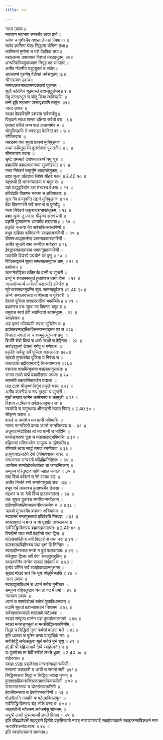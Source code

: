 ```yaml
---
title: ०४०

---
```

नारद उवाच॥  
नारायण महाभाग समश्चैव त्वया प्रभो॥  
रूपेण च गुणैश्चैव यशसा तेजसा त्विषा॥१॥  
त्वमेव ज्ञानिनां श्रेष्ठः सिद्धानां योगिनां तथा॥  
तपस्विनां मुनीनां च परो वेदविदां तथा॥  
महालक्ष्म्या उपाख्यानं विज्ञातं महदद्भुतम् ॥२॥  
अन्यत्किञ्चिदुपाख्यानं निगूढं वद साम्प्रतम्॥  
अतीव गोपनीयं यदुपयुक्तं च सर्वतः॥  
अप्रकाश्यं पुराणेषु वेदोक्तं धर्मसंयुतम्॥३॥  
श्रीनारायण उवाच॥  
नानाप्रकारमाख्यानमप्रकाश्यं पुराणतः ॥  
श्रुतौ कतिविधं गूढमास्ते ब्रह्मन्सुदुर्लभम्॥ ४ ॥  
तेषु यत्सारभूतं च श्रोतुं किंवा त्वमिच्छसि ॥  
तन्मे ब्रूहि महाभाग पश्चाद्वक्ष्यामि तत्पुनः ॥५॥  
नारद उवाच ॥  
स्वाहा देवहविर्दाने प्रशस्ता सर्वकर्मसु॥  
पितृदाने स्वधा शस्ता दक्षिणा सर्वतो वरा ॥६॥  
एतासां चरितं जन्म फलं प्राधान्यमेव च ॥  
श्रोतुमिच्छामि ते वक्त्राद्वद वेदविदां वर ॥ ७ ॥  
सौतिरुवाच ॥  
नारदस्य वचः श्रुत्वा प्रहस्य मुनिपुङ्गवः ॥  
कथां कथितुमारेभे पुराणोक्तां पुरातनीम् ॥ ८ ॥  
श्रीनारायण उवाच ॥  
सृष्टेः प्रथमतो देवाश्चाहारार्थं ययुः पुरा ॥  
ब्रह्मलोके ब्रह्मसभामगम्यां सुमनोहराम् ॥ ९ ॥  
गत्वा निवेदनं चक्रुर्मुने त्वाहारहेतुकम् ॥  
ब्रह्मा श्रुत्वा प्रतिज्ञाय सिषेवे श्रीहरेः पदम् ॥ 2.40.१० ॥  
यज्ञरूपो हि भगवान्कलया च बभूव सः ॥  
यज्ञे यद्यद्धविर्दानं दत्तं तेभ्यश्च वेधसा ॥ ११ ॥  
हविर्ददति विप्राश्च भक्त्या च क्षत्रियादयः ॥  
सुरा नैव प्राप्नुवन्ति तद्दानं मुनिपुङ्गव ॥ १२ ॥  
देवा विषण्णास्ते सर्वे तत्सभां च पुनर्ययुः ॥  
गत्वा निवेदनं चक्रुराहाराभावहेतुकम् ॥ १३ ॥  
ब्रह्मा श्रुत्वा तु मनसा श्रीकृष्णं शरणं ययौ ॥  
प्रकृतिं पूजयामास ध्यायन्नेव तदाज्ञया॥ ॥ १४ ॥  
प्रकृतिः कलया चैव सर्वशक्तिस्वरूपिणी ॥  
बभूव दाहिका शक्तिरग्नेः स्वाहास्वरूपिणी ॥ १५ ॥  
ग्रीष्ममध्याह्नमार्त्तण्ड प्रभान्यक्कारकारिणी ॥  
अतीव सुन्दरी रामा रमणीया मनोहरा ॥ १६ ॥  
ईषद्धास्यप्रसन्नास्या भक्तानुग्रहकारिणी ॥  
उवाचेति विधेरग्रे पद्मयोने वरं वृणु ॥ १७ ॥  
विधिस्तद्वचनं श्रुत्वा सम्भ्रमात्समुवाच ताम् ॥ १८ ॥  
ब्रह्मोवाच ॥  
त्वमग्नेर्दाहिका शक्तिर्भव पत्नी च सुन्दरी ॥  
दग्धुं न शक्तस्स्वहुतं हुताशश्च त्वया विना ॥ १९ ॥  
त्वन्नामोच्चार्य्य मन्त्रान्ते यद्दास्यति हविर्नरः ॥  
सुरेभ्यस्तत्प्राप्नुवन्ति सुराः सानन्दपूर्वकम् ॥2.40.२०॥  
अग्नेः सम्पत्स्वरूपा च श्रीरूपा च गृहेश्वरी ॥  
देवानां पूजिता शश्वन्नरादीनां भवाम्बिके॥ ॥ २१ ॥  
ब्रह्मणश्च वचः श्रुत्वा सा विषण्णा बभूव ह ॥  
तमुवाच स्वयं देवी स्वाभिप्रायं स्वयम्भुवम् ॥ २२ ॥  
स्वाहोवाच ॥  
अहं कृष्णं भजिष्यामि तपसा सुचिरेण च ॥  
ब्रह्मंस्तदन्यद्यत्किञ्चित्स्वप्नवद्भ्रम एव च ॥२३ ॥  
विधाता जगतां त्वं च शम्भुर्मृत्युञ्जयः प्रभुः ॥  
बिभर्ति शेषो विश्वं च धर्म्मः साक्षी च देहिनाम् ॥ २४ ॥  
सर्वाद्यपूज्यो देवानां गणेषु च गणेश्वरः ॥  
प्रकृतिः सर्वसूः सर्वे पूजिता यत्प्रसादतः ॥२५॥  
ऋषयो मुनयश्चैव पूजिता यं निषेव्य च ॥  
तत्पादपद्मं ब्रह्मैक्यभावाद्वै चिन्तयाम्यहम् ॥२६॥  
पद्मास्या पाद्ममित्युक्त्वा पद्मलाभानुसारतः ॥  
जगाम तपसे पाद्मे पद्मादीशस्य पद्मजा ॥ २७ ॥  
तपस्तेपे लक्षवर्षमेकपादेन पाद्मजा ॥  
तदा ददर्श श्रीकृष्णं निर्गुणं प्रकृतेः परम् ॥ २८ ॥  
अतीव कमनीयं च रूपं दृष्ट्वा च सुन्दरी ॥  
मूर्छां सम्प्राप कामेन कामेशस्य च कामुकी ॥ २९ ॥  
विज्ञाय तदभिप्रायं सर्वज्ञस्तामुवाच सः ॥  
स्वक्रोडे च समुत्थाप्य क्षीणाङ्गीं तपसा चिरम् ॥ 2.40.३० ॥  
श्रीकृष्ण उवाच ॥  
वाराहे च त्वमंशेन मम पत्नी भविष्यसि ॥  
नाम्ना नाग्नजिती कन्या कान्ते नग्नजितस्य च ॥ ३१ ॥  
अधुनाऽग्नेर्दाहिका त्वं भव पत्नी च भाविनि ॥  
मन्त्राङ्गरूपा पूता च मत्प्रसादाद्भविष्यसि ॥ ३२ ॥  
वह्निस्त्वां भक्तिभावेन सम्पूज्य च गृहेश्वरीम्॥  
रमिष्यते त्वया सार्द्धं रामया रमणीयया ॥ ३३ ॥  
इत्युक्त्वाऽन्तर्दधे देवो देवीमाश्वास्य नारद ॥  
तत्राजगाम सन्त्रस्तो वह्निर्ब्रह्मनिदेशतः ॥ ३४ ॥  
ध्यानैश्च सामवेदोक्तैर्ध्यात्वा तां जगदम्बिकाम् ॥  
सम्पूज्य परितुष्टाव पाणिं जग्राह मन्त्रतः ॥ ३५ ॥  
तदा दिव्यं वर्षशतं स रेमे रामया सह ॥  
अतीव निर्जने रम्ये सम्भोगसुखदे सदा ॥३६॥  
बभूव गर्भं तस्याश्च हुताशस्यैव तेजसा ॥  
तद्दधार च सा देवी दिव्यं द्वादशवत्सरम् ॥ ३७ ॥  
ततः सुषाव पुत्रांश्च रमणीयान्मनोहरान् ॥  
दक्षिणाग्निर्गार्हपत्याहवनीयान्क्रमेण च ॥ ॥ ३८ ॥  
ऋषयो मुनयश्चैव ब्राह्मणाः क्षत्रियादयः ॥  
स्वाहान्तं मन्त्रमुच्चार्य्य हविर्ददति नित्यशः ॥ ३९ ॥  
स्वाहायुक्तं च मन्त्रं च यो गृह्णाति प्रशस्तकम् ॥  
सर्वसिद्धिर्भवेत्तस्य ब्रह्मन्ग्रहणमात्रतः ॥ 2.40.४० ॥  
विषहीनो यथा सर्पो वेदहीनो यथा द्विजः ॥  
पतिसेवाविहीना स्त्री विद्याहीनो यथा नरः ॥ ४१ ॥  
फलशाखाविहीनश्च यथा वृक्षो हि निन्दितः ॥  
स्वाहाहीनस्तथा मन्त्रो न द्रुतं फलदायकः ॥ ४२ ॥  
परितुष्टा द्विजाः सर्वे देवाः सम्प्रापुराहुतिम् ॥  
स्वाहान्तेनैव मन्त्रेण सफलं सर्वकर्म च ॥ ४३ ॥  
इत्येवं वर्णितं सर्वं स्वाहोपाख्यानमुत्तमम् ॥  
सुखदं मोक्षदं सारं कि भूयः श्रोतुमिच्छसि ॥ ४४ ॥  
नारद उवाच ॥  
स्वाहापूजाविधानं च ध्यानं स्तोत्रं मुनीश्वर ॥  
सम्पूज्य वह्निस्तुष्टाव येन तां वद मे प्रभो ॥ ४५ ॥  
नारायण उवाच ॥  
ध्यानं च सामवेदोक्तं स्तोत्रं पूजाविधानकम् ॥  
वदामि श्रूयतां ब्रह्मन्सावधानं निशामय ॥ ४६ ॥  
सर्वयज्ञारम्भकाले शालग्रामे घटेऽथवा ॥  
स्वाहां सम्पूज्य यत्नेन यज्ञं कुर्य्यात्फलाप्तये ॥ ४७ ॥  
स्वाहां मन्त्राङ्गभूतां च मन्त्रसिद्धिस्वरूपिणीम् ॥  
सिद्धां च सिद्धिदां नृणां कर्मणां फलदां भजे ॥ ४८॥  
इति ध्यात्वा च मूलेन दत्त्वा पाद्यादिकं नरः ॥  
सर्वसिद्धिं लभेत्स्तुत्वा मूलं स्तोत्रं मुने शृणु ॥ ४९ ॥  
ॐ ह्रीं श्रीं वह्निजायायै देव्यै स्वाहेत्यनेन च ॥  
यः पूजयेच्च तां देवीं सर्वेष्टं लभते ध्रुवम् ॥ 2.40.५० ॥  
वह्निरुवाच ॥  
स्वाहा ऽऽद्या प्रकृतेरंशा मन्त्रतन्त्राङ्गरूपिणी॥  
मन्त्राणां फलदात्री च धात्री च जगतां सती ॥५१॥  
सिद्धिस्वरूपा सिद्धा च सिद्धिदा सर्वदा नृणाम् ॥  
हुताशदाहिकाशक्तिस्तत्प्राणाधिकरूपिणी ॥ ५२ ॥  
संसारसाररूपा च घोरसंसारतारिणी ॥  
देवजीवनरूपा च देवपोषणकारिणी ॥ ५३ ॥  
षोडशैतानि नामानि यः पठेद्भक्तिसंयुतः ॥  
सर्वसिद्धिर्भवेत्तस्य चेह लोके परत्र च ॥ ५४ ॥  
नाङ्गहीनो भवेत्तस्य सर्वकर्मसु शोभनम् ॥  
अपुत्रो लभते पुत्रमभार्य्यो लभते प्रियाम् ॥ ५५ ॥  
इति श्रीब्रह्मवैवर्त्ते महापुराणे द्वितीये प्रकृतिखण्डे नारद नारायणसंवादे स्वाहोपाख्याने स्वाहाजन्मादिकथनं नाम चत्वारिंशत्तमोऽध्यायः ॥ ४० ॥  
इति स्वाहोपाख्यानं समाप्तम्॥